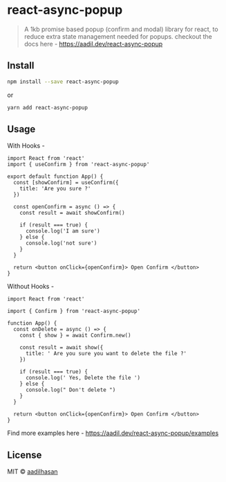 # react-async-popup

> A 1kb promise based popup (confirm and modal) library for react, to reduce extra state management needed for popups. checkout the docs here - https://aadil.dev/react-async-popup

## Install

```bash
npm install --save react-async-popup
```

or

```bash
yarn add react-async-popup
```

## Usage

With Hooks -

```tsx
import React from 'react'
import { useConfirm } from 'react-async-popup'

export default function App() {
  const [showConfirm] = useConfirm({
    title: 'Are you sure ?'
  })

  const openConfirm = async () => {
    const result = await showConfirm()

    if (result === true) {
      console.log('I am sure')
    } else {
      console.log('not sure')
    }
  }

  return <button onClick={openConfirm}> Open Confirm </button>
}
```

Without Hooks -

```tsx
import React from 'react'

import { Confirm } from 'react-async-popup'

function App() {
  const onDelete = async () => {
    const { show } = await Confirm.new()

    const result = await show({
      title: ' Are you sure you want to delete the file ?'
    })

    if (result === true) {
      console.log(' Yes, Delete the file ')
    } else {
      console.log(" Don't delete ")
    }
  }

  return <button onClick={openConfirm}> Open Confirm </button>
}
```

Find more examples here - https://aadil.dev/react-async-popup/examples

## License

MIT © [aadilhasan](https://github.com/aadilhasan)
